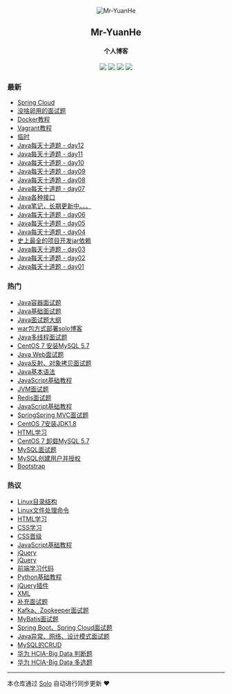 <p align="center"><img alt="Mr-YuanHe" src="https://img.hacpai.com/avatar/1557558140040_1568594630932.jpeg?imageView2/1/w/256/h/256/interlace/0/q/100&timestamp=1571386900257"></p><h2 align="center">
Mr-YuanHe
</h2>

<h4 align="center">个人博客</h4>
<p align="center"><a title="Mr-YuanHe" target="_blank" href="https://github.com/Mr-Yuanhe/solo-blog"><img src="https://img.shields.io/github/last-commit/Mr-Yuanhe/solo-blog.svg?style=flat-square&color=FF9900"></a>
<a title="GitHub repo size in bytes" target="_blank" href="https://github.com/Mr-Yuanhe/solo-blog"><img src="https://img.shields.io/github/repo-size/Mr-Yuanhe/solo-blog.svg?style=flat-square"></a>
<a title="Solo Version" target="_blank" href="https://github.com/88250/solo/releases"><img src="https://img.shields.io/badge/solo-3.6.4-f1e05a.svg?style=flat-square&color=blueviolet"></a>
<a title="Hits" target="_blank" href="https://github.com/88250/hits"><img src="https://hits.b3log.org/Mr-Yuanhe/solo-blog.svg"></a></p>

### 最新

* [Spring Cloud](http://www.yuanheweb.com/articles/2019/12/05/1575526107787.html)
* [没啥卵用的面试题](http://www.yuanheweb.com/articles/2019/12/05/1575522599190.html)
* [Docker教程](http://www.yuanheweb.com/articles/2019/12/04/1575460357179.html)
* [Vagrant教程](http://www.yuanheweb.com/articles/2019/12/04/1575460239079.html)
* [临时](http://www.yuanheweb.com/articles/2019/11/28/1574937468626.html)
* [Java每天十道题 - day12](http://www.yuanheweb.com/articles/2019/11/19/1574142344773.html)
* [Java每天十道题 - day11](http://www.yuanheweb.com/articles/2019/11/15/1573796595273.html)
* [Java每天十道题 - day10](http://www.yuanheweb.com/articles/2019/11/14/1573745954174.html)
* [Java每天十道题 - day09](http://www.yuanheweb.com/articles/2019/11/13/1573624201947.html)
* [Java每天十道题 - day08](http://www.yuanheweb.com/articles/2019/11/12/1573537600267.html)
* [Java每天十道题 - day07](http://www.yuanheweb.com/articles/2019/11/11/1573451381102.html)
* [Java各种接口](http://www.yuanheweb.com/articles/2019/11/10/1573383071777.html)
* [Java笔记，长期更新中。。。](http://www.yuanheweb.com/articles/2019/11/10/1573372763794.html)
* [Java每天十道题 - day06](http://www.yuanheweb.com/articles/2019/11/08/1573192263548.html)
* [Java每天十道题 - day05](http://www.yuanheweb.com/articles/2019/11/07/1573130081367.html)
* [Java每天十道题 - day04](http://www.yuanheweb.com/articles/2019/11/06/1573034428639.html)
* [史上最全的项目开发jar依赖](http://www.yuanheweb.com/articles/2019/11/06/1573023979715.html)
* [Java每天十道题 - day03](http://www.yuanheweb.com/articles/2019/11/05/1572933061054.html)
* [Java每天十道题 - day02](http://www.yuanheweb.com/articles/2019/11/04/1572867006098.html)
* [Java每天十道题 - day01](http://www.yuanheweb.com/articles/2019/11/03/1572777896478.html)

### 热门

* [Java容器面试题](http://www.yuanheweb.com/articles/2019/10/17/1571301552726.html)
* [Java基础面试题](http://www.yuanheweb.com/articles/2019/10/17/1571301586496.html)
* [Java面试题大纲](http://www.yuanheweb.com/articles/2019/10/17/1571301954596.html)
* [war包方式部署solo博客](http://www.yuanheweb.com/articles/2019/09/21/1568995728707.html)
* [Java多线程面试题](http://www.yuanheweb.com/articles/2019/10/17/1571301513531.html)
* [CentOS 7 安装MySQL 5.7](http://www.yuanheweb.com/articles/2019/09/16/1568611730681.html)
* [Java Web面试题](http://www.yuanheweb.com/articles/2019/10/17/1571301214596.html)
* [Java反射、对象拷贝面试题](http://www.yuanheweb.com/articles/2019/10/17/1571301251387.html)
* [Java基本语法](http://www.yuanheweb.com/articles/2019/09/15/1568531187918.html)
* [JavaScript基础教程](http://www.yuanheweb.com/articles/2019/09/17/1568719612924.html)
* [JVM面试题](http://www.yuanheweb.com/articles/2019/10/17/1571300060790.html)
* [Redis面试题](http://www.yuanheweb.com/articles/2019/10/17/1571300148246.html)
* [JavaScript基础教程](http://www.yuanheweb.com/articles/2019/09/17/1568719908797.html)
* [SpringSpring MVC面试题](http://www.yuanheweb.com/articles/2019/10/17/1571301078556.html)
* [CentOS 7安装JDK1.8 ](http://www.yuanheweb.com/articles/2019/09/20/1568989171576.html)
* [HTML学习](http://www.yuanheweb.com/articles/2019/09/17/1568652644765.html)
* [CentOS 7 卸载MySQL 5.7](http://www.yuanheweb.com/articles/2019/09/16/1568616652854.html)
* [MySQL面试题](http://www.yuanheweb.com/articles/2019/10/17/1571300601470.html)
* [MySQL创建用户并授权](http://www.yuanheweb.com/articles/2019/10/25/1572017996312.html)
* [Bootstrap](http://www.yuanheweb.com/articles/2019/09/24/1569320819776.html)

### 热议

* [Linux目录结构](http://www.yuanheweb.com/articles/2019/09/15/1568540856966.html)
* [Linux文件处理命令](http://www.yuanheweb.com/articles/2019/09/15/1568547117311.html)
* [HTML学习](http://www.yuanheweb.com/articles/2019/09/17/1568651293523.html)
* [CSS学习](http://www.yuanheweb.com/articles/2019/09/17/1568651723977.html)
* [CSS晋级](http://www.yuanheweb.com/articles/2019/09/17/1568652160688.html)
* [JavaScript基础教程](http://www.yuanheweb.com/articles/2019/09/18/1568812155818.html)
* [jQuery](http://www.yuanheweb.com/articles/2019/09/18/1568813221540.html)
* [jQuery](http://www.yuanheweb.com/articles/2019/09/18/1568813407846.html)
* [前端学习代码](http://www.yuanheweb.com/articles/2019/09/18/1568818883145.html)
* [Python基础教程](http://www.yuanheweb.com/articles/2019/09/19/1568875782008.html)
* [jQuery插件](http://www.yuanheweb.com/articles/2019/09/24/1569318733397.html)
* [XML](http://www.yuanheweb.com/articles/2019/09/26/1569511697360.html)
* [补充面试题](http://www.yuanheweb.com/articles/2019/10/17/1571299896461.html)
* [Kafka、Zookeeper面试题](http://www.yuanheweb.com/articles/2019/10/17/1571300692656.html)
* [MyBatis面试题](http://www.yuanheweb.com/articles/2019/10/17/1571300971624.html)
* [Spring Boot、Spring Cloud面试题](http://www.yuanheweb.com/articles/2019/10/17/1571301027506.html)
* [Java异常、网络、设计模式面试题](http://www.yuanheweb.com/articles/2019/10/17/1571301158697.html)
* [MySQL的CRUD](http://www.yuanheweb.com/articles/2019/10/25/1572018542775.html)
* [华为 HCIA-Big Data 判断题](http://www.yuanheweb.com/articles/2019/10/31/1572489747535.html)
* [华为 HCIA-Big Data 多选题](http://www.yuanheweb.com/articles/2019/10/31/1572499122477.html)

---

本仓库通过 [Solo](https://github.com/88250/solo) 自动进行同步更新 ❤️ 